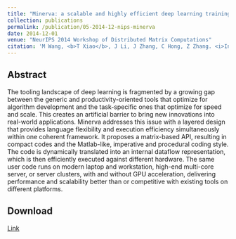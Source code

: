 ```yaml
---
title: "Minerva: a scalable and highly efficient deep learning training platform"
collection: publications
permalink: /publication/05-2014-12-nips-minerva
date: 2014-12-01
venue: "NeurIPS 2014 Workshop of Distributed Matrix Computations"
citation: 'M Wang, <b>T Xiao</b>, J Li, J Zhang, C Hong, Z Zhang. <i>In NeurIPS 2014 workshop of Distributed Matrix Computations</i>. <b> NeurIPS 2014 Workshop</b>'
---
```




## Abstract
The tooling landscape of deep learning is fragmented by a growing gap between the generic and productivity-oriented tools that optimize for algorithm development and the task-specific ones that optimize for speed and scale. This creates an artificial barrier to bring new innovations into real-world applications. Minerva addresses this issue with a layered design that provides language flexibility and execution efficiency simultaneously within one coherent framework. It proposes a matrix-based API, resulting in compact codes and the Matlab-like, imperative and procedural coding style. The code is dynamically translated into an internal dataflow representation, which is then efficiently executed against different hardware. The same user code runs on modern laptop and workstation, high-end multi-core server, or server clusters, with and without GPU acceleration, delivering performance and scalability better than or competitive with existing tools on different platforms.

## Download
[Link](https://www.microsoft.com/en-us/research/wp-content/uploads/2014/11/minerva.pdf)
